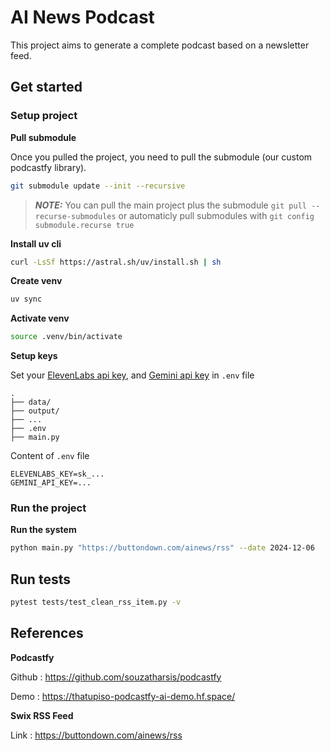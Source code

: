 # AI News Podcast

This project aims to generate a complete podcast based on a newsletter feed.

## Get started 

### Setup project

**Pull submodule**

Once you pulled the project, you need to pull the submodule (our custom podcastfy library).

```bash
git submodule update --init --recursive
```

> **_NOTE:_**  You can pull the main project plus the submodule ```git pull --recurse-submodules``` or automaticly pull submodules with ```git config submodule.recurse true``` 

**Install uv cli** 
```bash
curl -LsSf https://astral.sh/uv/install.sh | sh
```

**Create venv**
```bash
uv sync
```

**Activate venv**
```bash
source .venv/bin/activate
```

**Setup keys**

Set your [ElevenLabs api key](https://elevenlabs.io/app/settings/api-keys), and [Gemini api key](https://aistudio.google.com/app/apikey) in ```.env``` file   

```
.
├── data/
├── output/
├── ...
├── .env
├── main.py
```

Content of ```.env``` file   

```
ELEVENLABS_KEY=sk_...
GEMINI_API_KEY=...
```

### Run the project 

**Run the system**

```bash
python main.py "https://buttondown.com/ainews/rss" --date 2024-12-06
```



## Run tests

```bash
pytest tests/test_clean_rss_item.py -v
```



## References

**Podcastfy**

Github : https://github.com/souzatharsis/podcastfy

Demo : https://thatupiso-podcastfy-ai-demo.hf.space/

**Swix RSS Feed** 

Link : https://buttondown.com/ainews/rss
